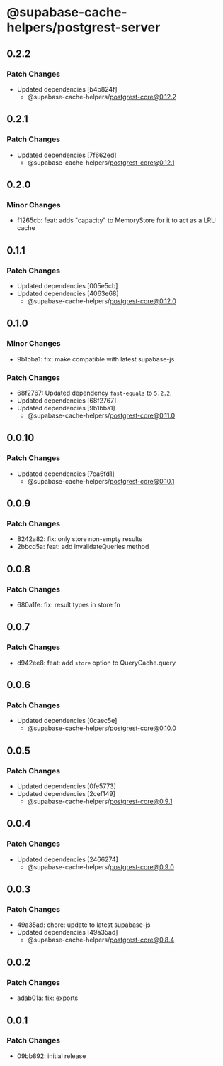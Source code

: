 # @supabase-cache-helpers/postgrest-server

## 0.2.2

### Patch Changes

- Updated dependencies [b4b824f]
  - @supabase-cache-helpers/postgrest-core@0.12.2

## 0.2.1

### Patch Changes

- Updated dependencies [7f662ed]
  - @supabase-cache-helpers/postgrest-core@0.12.1

## 0.2.0

### Minor Changes

- f1265cb: feat: adds "capacity" to MemoryStore for it to act as a LRU cache

## 0.1.1

### Patch Changes

- Updated dependencies [005e5cb]
- Updated dependencies [4063e68]
  - @supabase-cache-helpers/postgrest-core@0.12.0

## 0.1.0

### Minor Changes

- 9b1bba1: fix: make compatible with latest supabase-js

### Patch Changes

- 68f2767: Updated dependency `fast-equals` to `5.2.2`.
- Updated dependencies [68f2767]
- Updated dependencies [9b1bba1]
  - @supabase-cache-helpers/postgrest-core@0.11.0

## 0.0.10

### Patch Changes

- Updated dependencies [7ea6fd1]
  - @supabase-cache-helpers/postgrest-core@0.10.1

## 0.0.9

### Patch Changes

- 8242a82: fix: only store non-empty results
- 2bbcd5a: feat: add invalidateQueries method

## 0.0.8

### Patch Changes

- 680a1fe: fix: result types in store fn

## 0.0.7

### Patch Changes

- d942ee8: feat: add `store` option to QueryCache.query

## 0.0.6

### Patch Changes

- Updated dependencies [0caec5e]
  - @supabase-cache-helpers/postgrest-core@0.10.0

## 0.0.5

### Patch Changes

- Updated dependencies [0fe5773]
- Updated dependencies [2cef149]
  - @supabase-cache-helpers/postgrest-core@0.9.1

## 0.0.4

### Patch Changes

- Updated dependencies [2466274]
  - @supabase-cache-helpers/postgrest-core@0.9.0

## 0.0.3

### Patch Changes

- 49a35ad: chore: update to latest supabase-js
- Updated dependencies [49a35ad]
  - @supabase-cache-helpers/postgrest-core@0.8.4

## 0.0.2

### Patch Changes

- adab01a: fix: exports

## 0.0.1

### Patch Changes

- 09bb892: initial release
